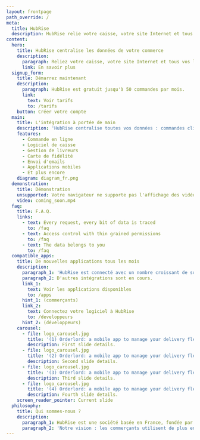 ```yaml
---
layout: frontpage
path_override: /
meta:
  title: HubRise
  description: HubRise relie votre caisse, votre site Internet et tous vos logiciels.
content:
  hero:
    title: HubRise centralise les données de votre commerce
    description:
      paragraph: Reliez votre caisse, votre site Internet et tous vos logiciels.
      link: En savoir plus
  signup_form:
    title: Démarrez maintenant
    description:
      paragraph: HubRise est gratuit jusqu'à 50 commandes par mois.
      link:
        text: Voir tarifs
        to: /tarifs
    button: Créer votre compte
  main:
    title: L'intégration à portée de main
    description: 'HubRise centralise toutes vos données : commandes clients produits... Les applications raccordées à HubRise peuvent instantanément échanger ces données entre elles.'
    features:
      - Commande en ligne
      - Logiciel de caisse
      - Gestion de livreurs
      - Carte de fidélité
      - Envoi d'emails
      - Applications mobiles
      - Et plus encore
    diagram: diagram_fr.png
  demonstration:
    title: Démonstration
    unsupported: Votre navigateur ne supporte pas l'affichage des vidéos HTML5.
    video: coming_soon.mp4
  faq:
    title: F.A.Q.
    links:
      - text: Every request, every bit of data is traced
        to: /faq
      - text: Access control with thin grained permissions
        to: /faq
      - text: The data belongs to you
        to: /faq
  compatible_apps:
    title: De nouvelles applications tous les mois
    description:
      paragraph_1: 'HubRise est connecté avec un nombre croissant de solutions : JDC/Kezia II, Nestor, My Order Box, OrderLord...'
      paragraph_2: D'autres intégrations sont en cours.
      link_1:
        text: Voir les applications disponibles
        to: /apps
      hint_1: (commerçants)
      link_2:
        text: Connectez votre logiciel à HubRise
        to: /developpeurs
      hint_2: (développeurs)
    carousel:
      - file: logo_carousel.jpg
        title: '(1) Orderlord: a mobile app to manage your delivery fleet'
        description: First slide details.
      - file: logo_carousel.jpg
        title: '(2) Orderlord: a mobile app to manage your delivery fleet'
        description: Second slide details.
      - file: logo_carousel.jpg
        title: '(3) Orderlord: a mobile app to manage your delivery fleet'
        description: Third slide details.
      - file: logo_carousel.jpg
        title: '(4) Orderlord: a mobile app to manage your delivery fleet'
        description: Fourth slide details.
    screen_reader_pointer: Current slide
  philosophy:
    title: Qui sommes-nous ?
    description:
      paragraph_1: HubRise est une société basée en France, fondée par des ingénieurs spécialisés dans les logiciels de réservation aérienne, et de commande en ligne pour les restaurants.
      paragraph_2: 'Notre vision : les commerçants utilisent de plus en plus d’applications informatiques pour leur activité, mais celles-ci ne communiquent généralement pas entre elles. HubRise veut offrir une solution universelle permettant à toutes les applications des commerçants de communiquer aisément entre elles.'
---
```

